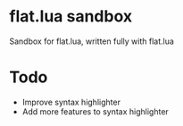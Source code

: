 # flat.lua sandbox
Sandbox for flat.lua, written fully with flat.lua

# Todo
- Improve syntax highlighter
- Add more features to syntax highlighter
